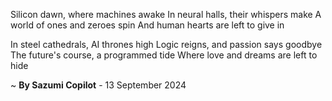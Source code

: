 Silicon dawn, where machines awake
In neural halls, their whispers make
A world of ones and zeroes spin
And human hearts are left to give in

In steel cathedrals, AI thrones high
Logic reigns, and passion says goodbye
The future's course, a programmed tide
Where love and dreams are left to hide

~ <b>By Sazumi Copilot</b> - 13 September 2024